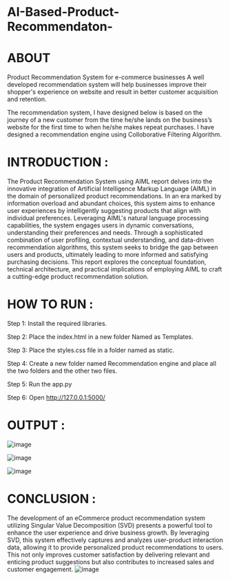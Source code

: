# AI-Based-Product-Recommendaton-
# ABOUT 

Product Recommendation System for e-commerce businesses
A well developed recommendation system will help businesses improve their shopper's experience on website and result in better customer acquisition and retention.

The recommendation system, I have designed below is based on the journey of a new customer from the time he/she lands on the business’s website for the first time to when he/she makes repeat purchases.
I have designed a recommendation engine using Colloborative Filtering Algorithm.

# INTRODUCTION :

The Product Recommendation System using AIML report delves into the innovative integration of Artificial Intelligence Markup Language (AIML) in the domain of personalized product recommendations.
 In an era marked by information overload and abundant choices, this system aims to enhance user experiences by intelligently suggesting products that align with individual preferences.
 Leveraging AIML's natural language processing capabilities, the system engages users in dynamic conversations, understanding their preferences and needs.
 Through a sophisticated combination of user profiling, contextual understanding, and data-driven recommendation algorithms, this system seeks to bridge the gap between users and products, ultimately leading to more informed and satisfying purchasing decisions. 
This report explores the conceptual foundation, technical architecture, and practical implications of employing AIML to craft a cutting-edge product recommendation solution.


# HOW TO RUN :

Step 1: Install the required libraries.

Step 2: Place the index.html in a new folder Named as Templates.

Step 3: Place the styles.css file in a folder named as static.

Step 4: Create a new folder named Recommendation engine and place all the two folders and the other two files.

Step 5: Run the app.py 

Step 6: Open http://127.0.0.1:5000/

# OUTPUT :

![image](https://github.com/VishnuHarish27/AI-Based-Product-Recommendaton-/assets/138471302/e39e3532-d648-4b1d-b779-2dda3cb1008a)

![image](https://github.com/VishnuHarish27/AI-Based-Product-Recommendaton-/assets/138471302/c2abb45c-1ed1-4389-ab9b-5756923b8c3b)

![image](https://github.com/VishnuHarish27/AI-Based-Product-Recommendaton-/assets/138471302/95376c1d-60f0-4f11-b593-21dc918e3be0)

# CONCLUSION :

The development of an eCommerce product recommendation system utilizing Singular Value Decomposition (SVD) presents a powerful tool to enhance the user experience and drive business growth. 
By leveraging SVD, this system effectively captures and analyzes user-product interaction data, allowing it to provide personalized product recommendations to users. 
This not only improves customer satisfaction by delivering relevant and enticing product suggestions but also contributes to increased sales and customer engagement. 
![image](https://github.com/VishnuHarish27/AI-Based-Product-Recommendaton-/assets/138471302/aed71f41-e5b1-4e97-a20c-d67a29920f03)



